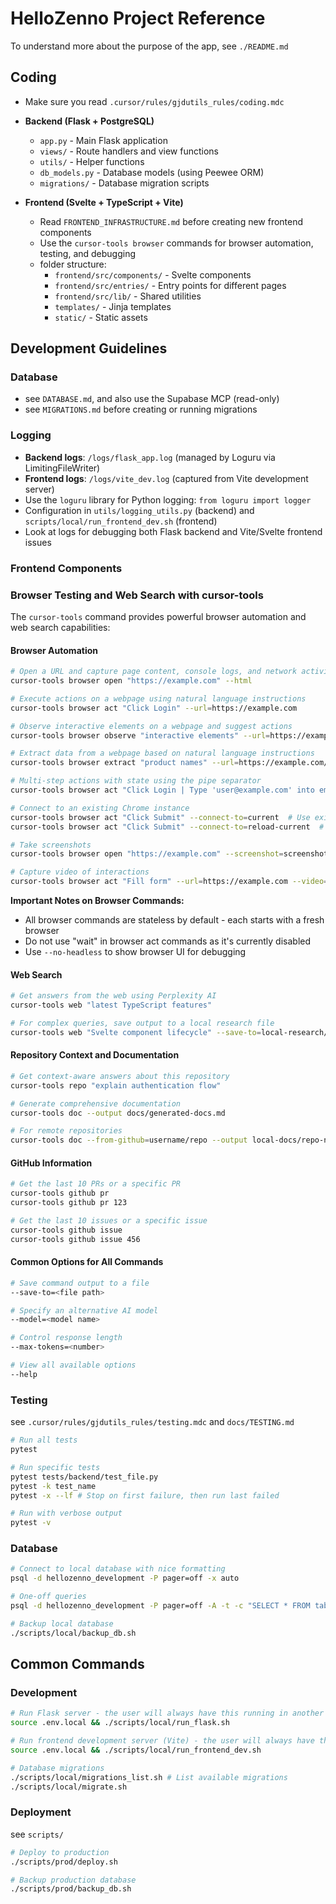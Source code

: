 # HelloZenno Project Reference

To understand more about the purpose of the app, see `./README.md`

## Coding

- Make sure you read `.cursor/rules/gjdutils_rules/coding.mdc`

- **Backend (Flask + PostgreSQL)**
  - `app.py` - Main Flask application
  - `views/` - Route handlers and view functions
  - `utils/` - Helper functions
  - `db_models.py` - Database models (using Peewee ORM)
  - `migrations/` - Database migration scripts

- **Frontend (Svelte + TypeScript + Vite)**
  - Read `FRONTEND_INFRASTRUCTURE.md` before creating new frontend components
  - Use the `cursor-tools browser` commands for browser automation, testing, and debugging
  - folder structure:
    - `frontend/src/components/` - Svelte components
    - `frontend/src/entries/` - Entry points for different pages
    - `frontend/src/lib/` - Shared utilities
    - `templates/` - Jinja templates
    - `static/` - Static assets

## Development Guidelines

### Database
- see `DATABASE.md`, and also use the Supabase MCP (read-only)
- see `MIGRATIONS.md` before creating or running migrations

### Logging
- **Backend logs**: `/logs/flask_app.log` (managed by Loguru via LimitingFileWriter)
- **Frontend logs**: `/logs/vite_dev.log` (captured from Vite development server)
- Use the `loguru` library for Python logging: `from loguru import logger`
- Configuration in `utils/logging_utils.py` (backend) and `scripts/local/run_frontend_dev.sh` (frontend)
- Look at logs for debugging both Flask backend and Vite/Svelte frontend issues

### Frontend Components

### Browser Testing and Web Search with cursor-tools

The `cursor-tools` command provides powerful browser automation and web search capabilities:

#### Browser Automation
```bash
# Open a URL and capture page content, console logs, and network activity
cursor-tools browser open "https://example.com" --html

# Execute actions on a webpage using natural language instructions
cursor-tools browser act "Click Login" --url=https://example.com

# Observe interactive elements on a webpage and suggest actions
cursor-tools browser observe "interactive elements" --url=https://example.com

# Extract data from a webpage based on natural language instructions
cursor-tools browser extract "product names" --url=https://example.com/products

# Multi-step actions with state using the pipe separator
cursor-tools browser act "Click Login | Type 'user@example.com' into email | Click Submit" --url=https://example.com

# Connect to an existing Chrome instance
cursor-tools browser act "Click Submit" --connect-to=current  # Use existing page without reloading
cursor-tools browser act "Click Submit" --connect-to=reload-current  # Use existing page and refresh

# Take screenshots
cursor-tools browser open "https://example.com" --screenshot=screenshots/example.png

# Capture video of interactions
cursor-tools browser act "Fill form" --url=https://example.com --video=recordings/
```

**Important Notes on Browser Commands:**
- All browser commands are stateless by default - each starts with a fresh browser
- Do not use "wait" in browser act commands as it's currently disabled
- Use `--no-headless` to show browser UI for debugging

#### Web Search
```bash
# Get answers from the web using Perplexity AI
cursor-tools web "latest TypeScript features"

# For complex queries, save output to a local research file
cursor-tools web "Svelte component lifecycle" --save-to=local-research/svelte-lifecycle.md
```

#### Repository Context and Documentation
```bash
# Get context-aware answers about this repository
cursor-tools repo "explain authentication flow"

# Generate comprehensive documentation
cursor-tools doc --output docs/generated-docs.md

# For remote repositories
cursor-tools doc --from-github=username/repo --output local-docs/repo-name.md
```

#### GitHub Information
```bash
# Get the last 10 PRs or a specific PR
cursor-tools github pr
cursor-tools github pr 123

# Get the last 10 issues or a specific issue
cursor-tools github issue
cursor-tools github issue 456
```

#### Common Options for All Commands
```bash
# Save command output to a file
--save-to=<file path>

# Specify an alternative AI model
--model=<model name>

# Control response length
--max-tokens=<number>

# View all available options
--help
```

### Testing

see `.cursor/rules/gjdutils_rules/testing.mdc` and `docs/TESTING.md`

```bash
# Run all tests
pytest

# Run specific tests
pytest tests/backend/test_file.py
pytest -k test_name
pytest -x --lf # Stop on first failure, then run last failed

# Run with verbose output
pytest -v
```

### Database
```bash
# Connect to local database with nice formatting
psql -d hellozenno_development -P pager=off -x auto

# One-off queries
psql -d hellozenno_development -P pager=off -A -t -c "SELECT * FROM table;"

# Backup local database
./scripts/local/backup_db.sh
```


## Common Commands

### Development
```bash
# Run Flask server - the user will always have this running in another terminal
source .env.local && ./scripts/local/run_flask.sh

# Run frontend development server (Vite) - the user will always have this running in another terminal
source .env.local && ./scripts/local/run_frontend_dev.sh

# Database migrations
./scripts/local/migrations_list.sh # List available migrations
./scripts/local/migrate.sh
```

### Deployment

see `scripts/`

```bash
# Deploy to production
./scripts/prod/deploy.sh

# Backup production database
./scripts/prod/backup_db.sh
```
